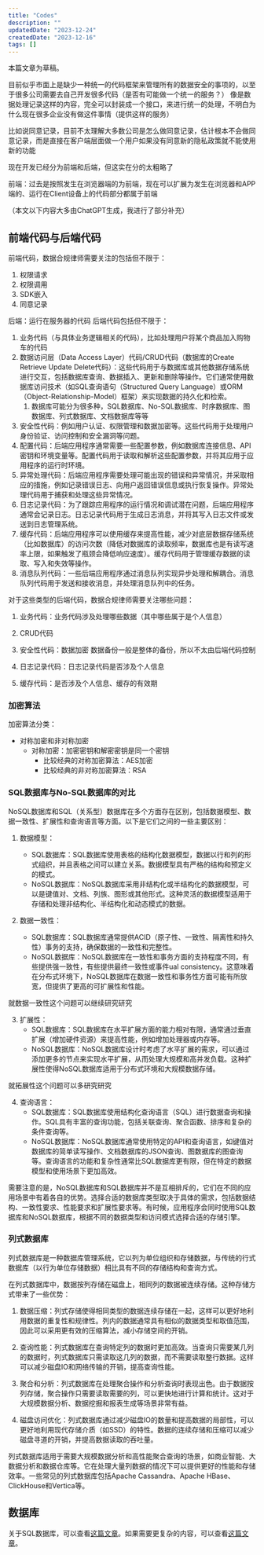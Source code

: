 ```yaml
---
title: "Codes"
description: ""
updatedDate: "2023-12-24"
createdDate: "2023-12-16"
tags: []
---
```


本篇文章为草稿。

目前似乎市面上是缺少一种统一的代码框架来管理所有的数据安全的事项的，以至于很多公司需要去自己开发很多代码（是否有可能做一个统一的服务？）
像是数据处理记录这样的内容，完全可以封装成一个接口，来进行统一的处理，不明白为什么现在很多企业没有做这件事情（提供这样的服务）

比如说同意记录，目前不太理解大多数公司是怎么做同意记录，估计根本不会做同意记录，而是直接在客户端层面做一个用户如果没有同意新的隐私政策就不能使用新的功能

现在开发已经分为前端和后端，但这实在分的太粗略了

前端：过去是按照发生在浏览器端的为前端，现在可以扩展为发生在浏览器和APP端的、运行在Client设备上的代码部分都属于前端

（本文以下内容大多由ChatGPT生成，我进行了部分补充）

## 前端代码与后端代码

前端代码，数据合规律师需要关注的包括但不限于：

1. 权限请求
2. 权限调用
3. SDK嵌入
4. 同意记录

后端：运行在服务器的代码
后端代码包括但不限于：

1. 业务代码（与具体业务逻辑相关的代码），比如处理用户将某个商品加入购物车的代码
2. 数据访问层（Data Access Layer）代码/CRUD代码（数据库的Create Retrieve Update Delete代码）：这些代码用于与数据库或其他数据存储系统进行交互，包括数据库查询、数据插入、更新和删除等操作。它们通常使用数据库访问技术（如SQL查询语句（Structured Query Language）或ORM（Object-Relationship-Model）框架）来实现数据的持久化和检索。
    1. 数据库可能分为很多种，SQL数据库、No-SQL数据库、时序数据库、图数据库、列式数据库、文档数据库等等
3. 安全性代码：例如用户认证、权限管理和数据加密等。这些代码用于处理用户身份验证、访问控制和安全漏洞等问题。
4. 配置代码：后端应用程序通常需要一些配置参数，例如数据库连接信息、API密钥和环境变量等。配置代码用于读取和解析这些配置参数，并将其应用于应用程序的运行时环境。
5. 异常处理代码：后端应用程序需要处理可能出现的错误和异常情况，并采取相应的措施，例如记录错误日志、向用户返回错误信息或执行恢复操作。异常处理代码用于捕获和处理这些异常情况。
6. 日志记录代码：为了跟踪应用程序的运行情况和调试潜在问题，后端应用程序通常会记录日志。日志记录代码用于生成日志消息，并将其写入日志文件或发送到日志管理系统。
7. 缓存代码：后端应用程序可以使用缓存来提高性能，减少对底层数据存储系统（比如数据库）的访问次数（降低对数据库的读取频率，数据库也是有读写速率上限，如果触发了瓶颈会降低响应速度）。缓存代码用于管理缓存数据的读取、写入和失效等操作。
8. 消息队列代码：一些后端应用程序通过消息队列实现异步处理和解耦合。消息队列代码用于发送和接收消息，并处理消息队列中的任务。

对于这些类型的后端代码，数据合规律师需要关注哪些问题：

1. 业务代码：业务代码涉及处理哪些数据（其中哪些属于是个人信息）
2. CRUD代码
3. 安全性代码：数据加密
数据备份一般是整体的备份，所以不太由后端代码控制

4. 日志记录代码：日志记录代码是否涉及个人信息
5. 缓存代码：是否涉及个人信息、缓存的有效期

### 加密算法

加密算法分类：

- 对称加密和非对称加密
    - 对称加密：加密密钥和解密密钥是同一个密钥
        - 比较经典的对称加密算法：AES加密
        - 比较经典的非对称加密算法：RSA


### SQL数据库与No-SQL数据库的对比

NoSQL数据库和SQL（关系型）数据库在多个方面存在区别，包括数据模型、数据一致性、扩展性和查询语言等方面。以下是它们之间的一些主要区别：

1. 数据模型：
   - SQL数据库：SQL数据库使用表格的结构化数据模型，数据以行和列的形式组织，并且表格之间可以建立关系。数据模型具有严格的结构和预定义的模式。
   - NoSQL数据库：NoSQL数据库采用非结构化或半结构化的数据模型，可以是键值对、文档、列族、图形或其他形式。这种灵活的数据模型适用于存储和处理非结构化、半结构化和动态模式的数据。

2. 数据一致性：
   - SQL数据库：SQL数据库通常提供ACID（原子性、一致性、隔离性和持久性）事务的支持，确保数据的一致性和完整性。
   - NoSQL数据库：NoSQL数据库在一致性和事务方面的支持程度不同，有些提供强一致性，有些提供最终一致性或事件ual consistency。这意味着在分布式环境下，NoSQL数据库在数据一致性和事务性方面可能有所放宽，但提供了更高的可扩展性和性能。

就数据一致性这个问题可以继续研究研究

3. 扩展性：
   - SQL数据库：SQL数据库在水平扩展方面的能力相对有限，通常通过垂直扩展（增加硬件资源）来提高性能，例如增加处理器或内存等。
   - NoSQL数据库：NoSQL数据库设计时考虑了水平扩展的需求，可以通过添加更多的节点来实现水平扩展，从而处理大规模和高并发负载。这种扩展性使得NoSQL数据库适用于分布式环境和大规模数据存储。

就拓展性这个问题可以多研究研究

4. 查询语言：
   - SQL数据库：SQL数据库使用结构化查询语言（SQL）进行数据查询和操作。SQL具有丰富的查询功能，包括关联查询、聚合函数、排序和复杂的条件查询等。
   - NoSQL数据库：NoSQL数据库通常使用特定的API和查询语言，如键值对数据库的简单读写操作、文档数据库的JSON查询、图数据库的图查询等。查询语言的功能和复杂性通常比SQL数据库更有限，但在特定的数据模型和使用场景下更加高效。

需要注意的是，NoSQL数据库和SQL数据库并不是互相排斥的，它们在不同的应用场景中有着各自的优势。选择合适的数据库类型取决于具体的需求，包括数据结构、一致性要求、性能要求和扩展性要求等。有时候，应用程序会同时使用SQL数据库和NoSQL数据库，根据不同的数据类型和访问模式选择合适的存储引擎。

### 列式数据库

列式数据库是一种数据库管理系统，它以列为单位组织和存储数据，与传统的行式数据库（以行为单位存储数据）相比具有不同的存储结构和查询方式。

在列式数据库中，数据按列存储在磁盘上，相同列的数据被连续存储。这种存储方式带来了一些优势：

1. 数据压缩：列式存储使得相同类型的数据连续存储在一起，这样可以更好地利用数据的重复性和规律性。列内的数据通常具有相似的数据类型和取值范围，因此可以采用更有效的压缩算法，减小存储空间的开销。

2. 查询性能：列式数据库在查询特定列的数据时更加高效。当查询只需要某几列的数据时，列式数据库只需读取这几列的数据，而不需要读取整行数据。这样可以减少磁盘IO和网络传输的开销，提高查询性能。

3. 聚合和分析：列式数据库在处理聚合操作和分析查询时表现出色。由于数据按列存储，聚合操作只需要读取需要的列，可以更快地进行计算和统计。这对于大规模数据分析、数据挖掘和报表生成等场景非常有益。

4. 磁盘访问优化：列式数据库通过减少磁盘IO的数量和提高数据的局部性，可以更好地利用现代存储介质（如SSD）的特性。数据的连续存储和压缩可以减少磁盘寻道的开销，并提高数据读取的吞吐量。

列式数据库适用于需要大规模数据分析和高性能聚合查询的场景，如商业智能、大数据分析和数据仓库等。它在处理大量列数据的情况下可以提供更好的性能和存储效率。一些常见的列式数据库包括Apache Cassandra、Apache HBase、ClickHouse和Vertica等。

## 数据库

关于SQL数据库，可以查看[这篇文章](https://www.notion.so/A-More-Human-Approach-To-Databases-81c98d0244ef480793c35c8b673d6107)。如果需要更复杂的内容，可以查看[这篇文章](https://www.notion.so/8ea091d7ce9145c1a556dd92f04e6a04)。